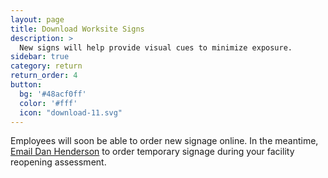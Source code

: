 ```yaml
---
layout: page
title: Download Worksite Signs
description: >
  New signs will help provide visual cues to minimize exposure.
sidebar: true
category: return
return_order: 4
button:
  bg: '#48acf0ff'
  color: '#fff'
  icon: "download-11.svg"
---
```


Employees will soon be able to order new signage online. In the meantime, <a href="mailto:DanHenderson@TAPS.ucsc.edu?subject=Order for temporary signage">Email Dan Henderson</a> to order temporary signage during your facility reopening assessment. 




